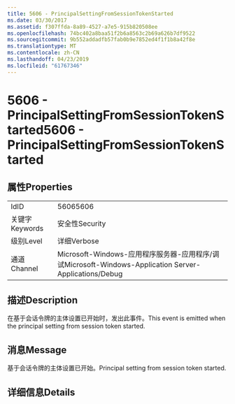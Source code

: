 ```yaml
---
title: 5606 - PrincipalSettingFromSessionTokenStarted
ms.date: 03/30/2017
ms.assetid: f307ffda-8a89-4527-a7e5-915b820508ee
ms.openlocfilehash: 74bc402a8baa51f2b6a8563c2b69a626b7df9522
ms.sourcegitcommit: 9b552addadfb57fab0b9e7852ed4f1f1b8a42f8e
ms.translationtype: MT
ms.contentlocale: zh-CN
ms.lasthandoff: 04/23/2019
ms.locfileid: "61767346"
---
```

# <a name="5606---principalsettingfromsessiontokenstarted"></a><span data-ttu-id="4d1f0-102">5606 - PrincipalSettingFromSessionTokenStarted</span><span class="sxs-lookup"><span data-stu-id="4d1f0-102">5606 - PrincipalSettingFromSessionTokenStarted</span></span>
## <a name="properties"></a><span data-ttu-id="4d1f0-103">属性</span><span class="sxs-lookup"><span data-stu-id="4d1f0-103">Properties</span></span>  
  
|||  
|-|-|  
|<span data-ttu-id="4d1f0-104">Id</span><span class="sxs-lookup"><span data-stu-id="4d1f0-104">ID</span></span>|<span data-ttu-id="4d1f0-105">5606</span><span class="sxs-lookup"><span data-stu-id="4d1f0-105">5606</span></span>|  
|<span data-ttu-id="4d1f0-106">关键字</span><span class="sxs-lookup"><span data-stu-id="4d1f0-106">Keywords</span></span>|<span data-ttu-id="4d1f0-107">安全性</span><span class="sxs-lookup"><span data-stu-id="4d1f0-107">Security</span></span>|  
|<span data-ttu-id="4d1f0-108">级别</span><span class="sxs-lookup"><span data-stu-id="4d1f0-108">Level</span></span>|<span data-ttu-id="4d1f0-109">详细</span><span class="sxs-lookup"><span data-stu-id="4d1f0-109">Verbose</span></span>|  
|<span data-ttu-id="4d1f0-110">通道</span><span class="sxs-lookup"><span data-stu-id="4d1f0-110">Channel</span></span>|<span data-ttu-id="4d1f0-111">Microsoft-Windows-应用程序服务器-应用程序/调试</span><span class="sxs-lookup"><span data-stu-id="4d1f0-111">Microsoft-Windows-Application Server-Applications/Debug</span></span>|  
  
## <a name="description"></a><span data-ttu-id="4d1f0-112">描述</span><span class="sxs-lookup"><span data-stu-id="4d1f0-112">Description</span></span>  
 <span data-ttu-id="4d1f0-113">在基于会话令牌的主体设置已开始时，发出此事件。</span><span class="sxs-lookup"><span data-stu-id="4d1f0-113">This event is emitted when the principal setting from session token started.</span></span>  
  
## <a name="message"></a><span data-ttu-id="4d1f0-114">消息</span><span class="sxs-lookup"><span data-stu-id="4d1f0-114">Message</span></span>  
 <span data-ttu-id="4d1f0-115">基于会话令牌的主体设置已开始。</span><span class="sxs-lookup"><span data-stu-id="4d1f0-115">Principal setting from session token started.</span></span>  
  
## <a name="details"></a><span data-ttu-id="4d1f0-116">详细信息</span><span class="sxs-lookup"><span data-stu-id="4d1f0-116">Details</span></span>
